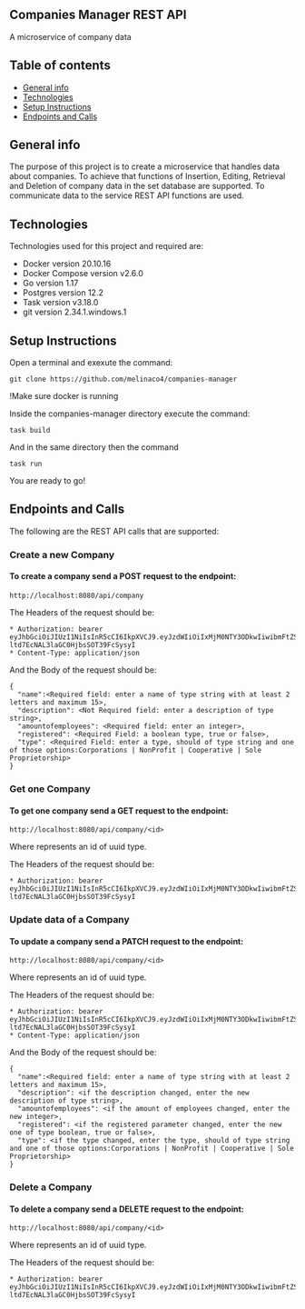 ## Companies Manager REST API
A microservice of company data

## Table of contents
* [General info](#general-info)
* [Technologies](#technologies)
* [Setup Instructions](#setup-instructions)
* [Endpoints and Calls](#endpoints-and-calls)

## General info
The purpose of this project is to create a microservice that handles data about companies. To achieve that functions of Insertion, Editing, Retrieval and Deletion
of company data in the set database are supported. To communicate data to the service REST API functions are used.

## Technologies
Technologies used for this project and required are:
* Docker version 20.10.16
* Docker Compose version v2.6.0
* Go version 1.17
* Postgres version 12.2
* Task version v3.18.0
* git version 2.34.1.windows.1

## Setup Instructions

Open a terminal and exexute the command:
```
git clone https://github.com/melinaco4/companies-manager
```
!Make sure docker is running

Inside the companies-manager directory execute the command:
```
task build
```
And in the same directory then the command
```
task run
```

You are ready to go!

## Endpoints and Calls

The following are the REST API calls that are supported:

### Create a new Company

#### To create a company send a POST request to the endpoint:
```
http://localhost:8080/api/company
```
The Headers of the request should be:
```
* Authorization: bearer eyJhbGciOiJIUzI1NiIsInR5cCI6IkpXVCJ9.eyJzdWIiOiIxMjM0NTY3ODkwIiwibmFtZSI6IkpvaG4gRG9lIiwiaWF0IjoxNTE2MjM5MDIyfQ.rBU55ySwV_E-ltd7EcNAL3laGC0HjbsSOT39FcSysyI
* Content-Type: application/json
```

And the Body of the request should be:
```
{
  "name":<Required field: enter a name of type string with at least 2 letters and maximum 15>,
  "description": <Not Required field: enter a description of type string>,
  "amountofemployees": <Required field: enter an integer>,
  "registered": <Required Field: a boolean type, true or false>,
  "type": <Required Field: enter a type, should of type string and one of those options:Corporations | NonProfit | Cooperative | Sole Proprietorship>
}
```

### Get one Company

#### To get one company send a GET request to the endpoint:

```
http://localhost:8080/api/company/<id>
```
Where <id> represents an id of uuid type.

The Headers of the request should be:
```
* Authorization: bearer eyJhbGciOiJIUzI1NiIsInR5cCI6IkpXVCJ9.eyJzdWIiOiIxMjM0NTY3ODkwIiwibmFtZSI6IkpvaG4gRG9lIiwiaWF0IjoxNTE2MjM5MDIyfQ.rBU55ySwV_E-ltd7EcNAL3laGC0HjbsSOT39FcSysyI
```

### Update data of a Company

#### To update a company send a PATCH request to the endpoint:

```
http://localhost:8080/api/company/<id>
```
Where <id> represents an id of uuid type.

The Headers of the request should be:
```
* Authorization: bearer eyJhbGciOiJIUzI1NiIsInR5cCI6IkpXVCJ9.eyJzdWIiOiIxMjM0NTY3ODkwIiwibmFtZSI6IkpvaG4gRG9lIiwiaWF0IjoxNTE2MjM5MDIyfQ.rBU55ySwV_E-ltd7EcNAL3laGC0HjbsSOT39FcSysyI
* Content-Type: application/json
```

And the Body of the request should be:
```
{
  "name":<Required field: enter a name of type string with at least 2 letters and maximum 15>,
  "description": <if the description changed, enter the new description of type string>,
  "amountofemployees": <if the amount of employees changed, enter the new integer>,
  "registered": <if the registered parameter changed, enter the new one of type boolean, true or false>,
  "type": <if the type changed, enter the type, should of type string and one of those options:Corporations | NonProfit | Cooperative | Sole Proprietorship>
}
```

### Delete a Company

#### To delete a company send a DELETE request to the endpoint:

```
http://localhost:8080/api/company/<id>
```
Where <id> represents an id of uuid type.

The Headers of the request should be:
```
* Authorization: bearer eyJhbGciOiJIUzI1NiIsInR5cCI6IkpXVCJ9.eyJzdWIiOiIxMjM0NTY3ODkwIiwibmFtZSI6IkpvaG4gRG9lIiwiaWF0IjoxNTE2MjM5MDIyfQ.rBU55ySwV_E-ltd7EcNAL3laGC0HjbsSOT39FcSysyI
```

